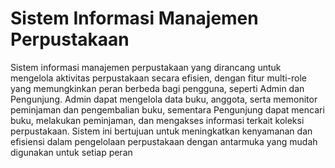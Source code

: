 # Sistem Informasi Manajemen Perpustakaan
Sistem informasi manajemen perpustakaan yang dirancang untuk mengelola aktivitas perpustakaan secara efisien, dengan fitur multi-role yang memungkinkan peran berbeda bagi pengguna, seperti Admin dan Pengunjung. Admin dapat mengelola data buku, anggota, serta memonitor peminjaman dan pengembalian buku, sementara Pengunjung dapat mencari buku, melakukan peminjaman, dan mengakses informasi terkait koleksi perpustakaan. Sistem ini bertujuan untuk meningkatkan kenyamanan dan efisiensi dalam pengelolaan perpustakaan dengan antarmuka yang mudah digunakan untuk setiap peran
